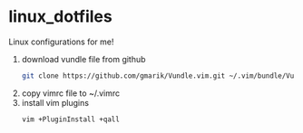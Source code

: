 # linux_dotfiles
Linux configurations for me!

1. download vundle file from github
    ```bash
    git clone https://github.com/gmarik/Vundle.vim.git ~/.vim/bundle/Vundle.vim
    ```
1. copy vimrc file to ~/.vimrc
1. install vim plugins
    ```bash
    vim +PluginInstall +qall
    ```

